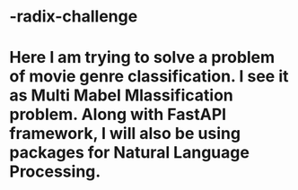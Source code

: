 # -radix-challenge
# Here I am trying to solve a problem of movie genre classification. I see it as Multi Mabel Mlassification problem. Along with FastAPI framework, I will also be using packages for Natural Language Processing.
